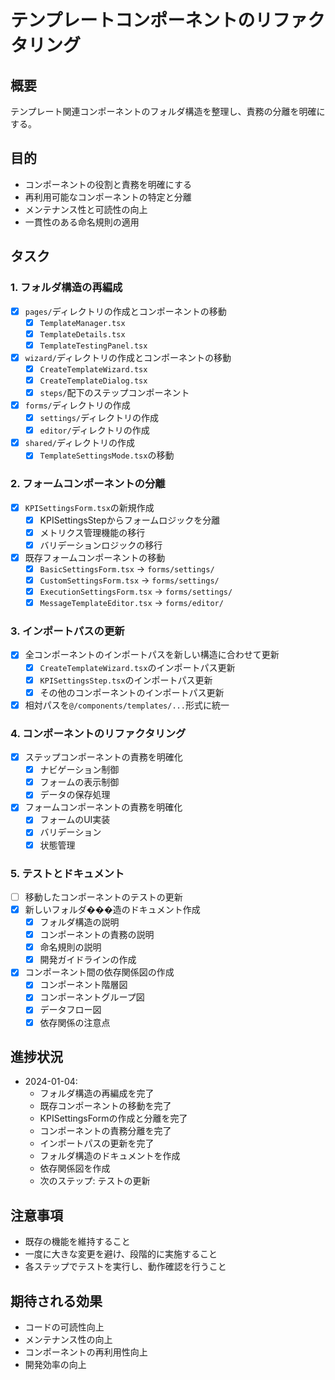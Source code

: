 # テンプレートコンポーネントのリファクタリング

## 概要
テンプレート関連コンポーネントのフォルダ構造を整理し、責務の分離を明確にする。

## 目的
- コンポーネントの役割と責務を明確にする
- 再利用可能なコンポーネントの特定と分離
- メンテナンス性と可読性の向上
- 一貫性のある命名規則の適用

## タスク

### 1. フォルダ構造の再編成
- [x] `pages/`ディレクトリの作成とコンポーネントの移動
  - [x] `TemplateManager.tsx`
  - [x] `TemplateDetails.tsx`
  - [x] `TemplateTestingPanel.tsx`

- [x] `wizard/`ディレクトリの作成とコンポーネントの移動
  - [x] `CreateTemplateWizard.tsx`
  - [x] `CreateTemplateDialog.tsx`
  - [x] `steps/`配下のステップコンポーネント

- [x] `forms/`ディレクトリの作成
  - [x] `settings/`ディレクトリの作成
  - [x] `editor/`ディレクトリの作成

- [x] `shared/`ディレクトリの作成
  - [x] `TemplateSettingsMode.tsx`の移動

### 2. フォームコンポーネントの分離
- [x] `KPISettingsForm.tsx`の新規作成
  - [x] KPISettingsStepからフォームロジックを分離
  - [x] メトリクス管理機能の移行
  - [x] バリデーションロジックの移行

- [x] 既存フォームコンポーネントの移動
  - [x] `BasicSettingsForm.tsx` → `forms/settings/`
  - [x] `CustomSettingsForm.tsx` → `forms/settings/`
  - [x] `ExecutionSettingsForm.tsx` → `forms/settings/`
  - [x] `MessageTemplateEditor.tsx` → `forms/editor/`

### 3. インポートパスの更新
- [x] 全コンポーネントのインポートパスを新しい構造に合わせて更新
  - [x] `CreateTemplateWizard.tsx`のインポートパス更新
  - [x] `KPISettingsStep.tsx`のインポートパス更新
  - [x] その他のコンポーネントのインポートパス更新
- [x] 相対パスを`@/components/templates/...`形式に統一

### 4. コンポーネントのリファクタリング
- [x] ステップコンポーネントの責務を明確化
  - [x] ナビゲーション制御
  - [x] フォームの表示制御
  - [x] データの保存処理

- [x] フォームコンポーネントの責務を明確化
  - [x] フォームのUI実装
  - [x] バリデーション
  - [x] 状態管理

### 5. テストとドキュメント
- [ ] 移動したコンポーネントのテストの更新
- [x] 新しいフォルダ���造のドキュメント作成
  - [x] フォルダ構造の説明
  - [x] コンポーネントの責務の説明
  - [x] 命名規則の説明
  - [x] 開発ガイドラインの作成
- [x] コンポーネント間の依存関係図の作成
  - [x] コンポーネント階層図
  - [x] コンポーネントグループ図
  - [x] データフロー図
  - [x] 依存関係の注意点

## 進捗状況
- 2024-01-04:
  - フォルダ構造の再編成を完了
  - 既存コンポーネントの移動を完了
  - KPISettingsFormの作成と分離を完了
  - コンポーネントの責務分離を完了
  - インポートパスの更新を完了
  - フォルダ構造のドキュメントを作成
  - 依存関係図を作成
  - 次のステップ: テストの更新

## 注意事項
- 既存の機能を維持すること
- 一度に大きな変更を避け、段階的に実施すること
- 各ステップでテストを実行し、動作確認を行うこと

## 期待される効果
- コードの可読性向上
- メンテナンス性の向上
- コンポーネントの再利用性向上
- 開発効率の向上